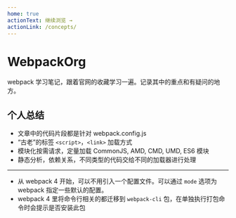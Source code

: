 ```yaml
---
home: true
actionText: 继续浏览 →
actionLink: /concepts/
---
```


# WebpackOrg

webpack 学习笔记，跟着官网的收藏学习一遍。记录其中的重点和有疑问的地方。

## 个人总结
- 文章中的代码片段都是针对 webpack.config.js
- “古老”的标签 `<script>`，`<link>` 加载方式
- 模块化按需请求，定量加载 CommonJS, AMD, CMD, UMD, ES6 模块
- 静态分析，依赖关系，不同类型的代码交给不同的加载器进行处理

---

- 从 webpack 4 开始，可以不用引入一个配置文件。可以通过 `mode` 选项为 webpack 指定一些默认的配置。
- webpack 4 里将命令行相关的都迁移到 `webpack-cli` 包，在单独执行打包命令时会提示是否安装此包